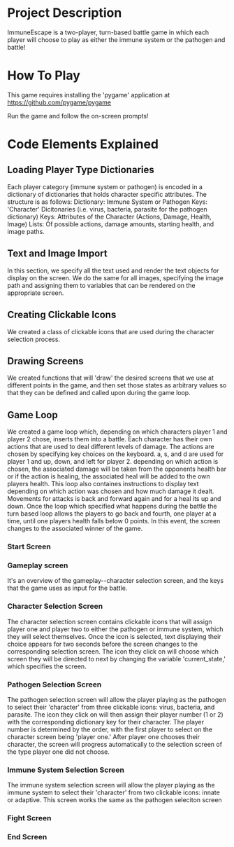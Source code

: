 # Project Description
ImmuneEscape is a two-player, turn-based battle game in which each player will choose to play as either the immune system or the pathogen and battle! 

# How To Play
This game requires installing the 'pygame' application at https://github.com/pygame/pygame

Run the game and follow the on-screen prompts!

# Code Elements Explained
## Loading Player Type Dictionaries
Each player category (immune system or pathogen) is encoded in a dictionary of dictionaries that holds character specific attributes. The structure is as follows:
Dictionary: Immune System or Pathogen
  Keys: 'Character' Dicitonaries (i.e. virus, bacteria, parasite for the pathogen dictionary)
    Keys: Attributes of the Character (Actions, Damage, Health, Image)
      Lists: Of possible actions, damage amounts, starting health, and image paths.

## Text and Image Import
In this section, we specify all the text used and render the text objects for display on the screen.
We do the same for all images, specifying the image path and assigning them to variables that can be rendered on the appropriate screen.

## Creating Clickable Icons
We created a class of clickable icons that are used during the character selection process.

## Drawing Screens
We created functions that will 'draw' the desired screens that we use at different points in the game, and then set those states as arbitrary values so that they can be defined and called upon during the game loop.

## Game Loop
We created a game loop which, depending on which characters player 1 and player 2 chose, inserts them into a battle. Each character has their own actions that are used to deal different levels of damage. The actions are chosen by specifying key choices on the keyboard. a, s, and d are used for player 1 and up, down, and left for player 2. depending on which action is chosen, the associated damage will be taken from the opponents health bar or if the action is healing, the associated heal will be added to the own players health. This loop also containes instructions to display text depending on which action was chosen and how much damage it dealt. Movements for attacks is back and forward again and for a heal its up and down. Once the loop which specified what happens during the battle the turn based loop allows the players to go back and fourth, one player at a time, until one players health falls below 0 points. In this event, the screen changes to the associated winner of the game. 
### Start Screen

### Gameplay screen
It's an overview of the gameplay--character selection screen, and the keys that the game uses as input for the battle. 

### Character Selection Screen
The character selection screen contains clickable icons that will assign player one and player two to either the pathogen or immune system, which they will select themselves. Once the icon is selected, text displaying their choice appears for two seconds before the screen changes to the corresponding selection screen. The icon they click on will choose which screen they will be directed to next by changing the variable 'current_state,' which specifies the screen. 

### Pathogen Selection Screen
The pathogen selection screen will allow the player playing as the pathogen to select their 'character' from three clickable icons: virus, bacteria, and parasite. The icon they click on will then assign their player number (1 or 2) with the corresponding dictionary key for their character. 
The player number is determined by the order, with the first player to select on the character screen being 'player one.' After player one chooses their character, the screen will progress automatically to the selection screen of the type player one did not choose. 

### Immune System Selection Screen
The immune system selection screen will allow the player playing as the immune system to select their 'character' from two clickable icons: innate or adaptive. This screen works the same as the pathogen seleciton screen

### Fight Screen

### End Screen
